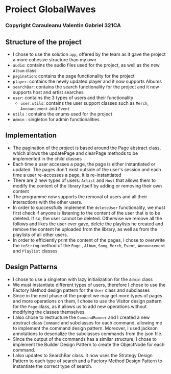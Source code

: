 # Proiect GlobalWaves
### Copyright Carauleanu Valentin Gabriel 321CA

## Structure of the project

* I chose to use the solution ```app```, offered by the team as it gave the project a more cohesive structure than my own
* ```audio```: contains the audio files used for the project, as well as the new ```Album``` class
* ```pagination```: contains the page functionality for the project
* ```player```: contains the newly updated player and it now supports Albums
* ```searchBar```: contains the search functionality for the project and it now supports host and artist searches
* ```user```: contains the 3 types of users and their functionality
  * ```user.utils```: contains the user support classes such as ```Merch```, ```Announcement``` and ```Event```
* ```utils``` : contains the enums used for the project
* ```Admin``` : singleton for admin functionalities

## Implementation

* The pagination of the project is based around the Page abstract class, which allows the updatePage and clearPage methods to be implemented in the child classes
* Each time a user accesses a page, the page is either instantiated or updated. The pages don't exist outside of the user's session and each time a user re-accesses a page, it is re-instantiated
* There are 2 new types of users: ```Artist``` and ```Host``` that allows them to modify the content of the library itself by adding or removing their own content
* The programme now supports the removal of users and all their interactions with the other users.
* In order to successfully implement the ```deleteUser``` functionality, we must first check if anyone is listening to the content of the user that is to be deleted. If so, the user cannot be deleted. Otherwise we remove all the follows and likes the user ever gave, delete the playlists he created and remove the content he uploaded from the library, as well as from the playlists of all other users.
* In order to efficiently print the content of the pages, I chose to overwrite the ```toString``` method of the ```Page``` , ```Album```, ```Song```, ```Merch```, ```Event```, ```Announcement``` and  ```Playlist``` classes
## Design Patterns

* I chose to use a singleton with lazy initialization for the ```Admin``` class
* We must instantiate different types of users, therefore I chose to use the Factory Method design pattern for the ```User``` class and subclasses
* Since in the next phase of the project we may get more types of pages and more operations on them, I chose to use the Visitor design pattern for the ```Page``` class, as it allows us to add new operations without modifying the classes themselves.
* I also chose to restructure the ```CommandRunner``` and I created a new abstract class ```Command``` and subclasses for each command, allowing me to implement the command design pattern. Moreover, I used jackson annotations to deserialize the subclasses commands from the json file.
* Since the output of the commands has a similar structure, I chose to implement the Builder  Design Pattern to create the ObjectNode for each command.
* I also updates to SearchBar class. It now uses the Strategy Design Pattern to each type of search and a Factory Method Design Pattern to instantiate the correct type of search.
